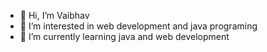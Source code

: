 - 👋 Hi, I’m Vaibhav
- 👀 I’m interested in web development and java programing 
- 🌱 I’m currently learning java and web development 

<!---
Badielaiachi14/Badielaiachi14 is a ✨ special ✨ repository because its `README.md` (this file) appears on your GitHub profile.
You can click the Preview link to take a look at your changes.
--->
